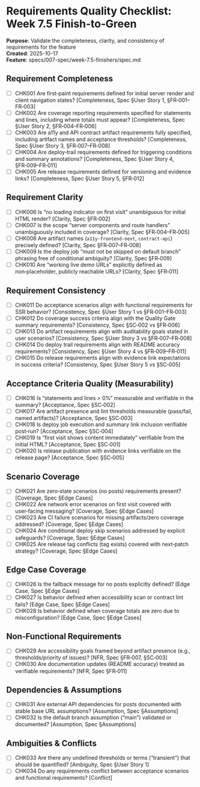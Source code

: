 # Requirements Quality Checklist: Week 7.5 Finish‑to‑Green

**Purpose**: Validate the completeness, clarity, and consistency of requirements for the feature  
**Created**: 2025-10-17  
**Feature**: specs/007-spec/week-7.5-finishers/spec.md

## Requirement Completeness

- [ ] CHK001 Are first‑paint requirements defined for initial server render and client navigation states? [Completeness, Spec §User Story 1, §FR‑001–FR‑003]
- [ ] CHK002 Are coverage reporting requirements specified for statements and lines, including where totals must appear? [Completeness, Spec §User Story 2, §FR‑004–FR‑006]
- [ ] CHK003 Are a11y and API contract artifact requirements fully specified, including artifact names and acceptance thresholds? [Completeness, Spec §User Story 3, §FR‑007–FR‑008]
- [ ] CHK004 Are deploy‑trail requirements defined for triggering conditions and summary annotations? [Completeness, Spec §User Story 4, §FR‑009–FR‑011]
- [ ] CHK005 Are release requirements defined for versioning and evidence links? [Completeness, Spec §User Story 5, §FR‑012]

## Requirement Clarity

- [ ] CHK006 Is “no loading indicator on first visit” unambiguous for initial HTML render? [Clarity, Spec §FR‑002]
- [ ] CHK007 Is the scope “server components and route handlers” unambiguously included in coverage? [Clarity, Spec §FR‑004–FR‑005]
- [ ] CHK008 Are artifact names (`a11y-frontend-next`, `contract-api`) precisely defined? [Clarity, Spec §FR‑007–FR‑008]
- [ ] CHK009 Is the deploy job “must not be skipped on default branch” phrasing free of conditional ambiguity? [Clarity, Spec §FR‑009]
- [ ] CHK010 Are “working live demo URLs” explicitly defined as non‑placeholder, publicly reachable URLs? [Clarity, Spec §FR‑011]

## Requirement Consistency

- [ ] CHK011 Do acceptance scenarios align with functional requirements for SSR behavior? [Consistency, Spec §User Story 1 vs §FR‑001–FR‑003]
- [ ] CHK012 Do coverage success criteria align with the Quality Gate summary requirements? [Consistency, Spec §SC‑002 vs §FR‑006]
- [ ] CHK013 Do artifact requirements align with auditability goals stated in user scenarios? [Consistency, Spec §User Story 3 vs §FR‑007–FR‑008]
- [ ] CHK014 Do deploy trail requirements align with README accuracy requirements? [Consistency, Spec §User Story 4 vs §FR‑009–FR‑011]
- [ ] CHK015 Do release requirements align with evidence link expectations in success criteria? [Consistency, Spec §User Story 5 vs §SC‑005]

## Acceptance Criteria Quality (Measurability)

- [ ] CHK016 Is “statements and lines > 0%” measurable and verifiable in the summary? [Acceptance, Spec §SC‑002]
- [ ] CHK017 Are artifact presence and lint thresholds measurable (pass/fail, named artifacts)? [Acceptance, Spec §SC‑003]
- [ ] CHK018 Is deploy job execution and summary link inclusion verifiable post‑run? [Acceptance, Spec §SC‑004]
- [ ] CHK019 Is “first visit shows content immediately” verifiable from the initial HTML? [Acceptance, Spec §SC‑001]
- [ ] CHK020 Is release publication with evidence links verifiable on the release page? [Acceptance, Spec §SC‑005]

## Scenario Coverage

- [ ] CHK021 Are zero‑state scenarios (no posts) requirements present? [Coverage, Spec §Edge Cases]
- [ ] CHK022 Are network error scenarios on first visit covered with user‑facing messaging? [Coverage, Spec §Edge Cases]
- [ ] CHK023 Are CI failure scenarios for missing artifacts/zero coverage addressed? [Coverage, Spec §Edge Cases]
- [ ] CHK024 Are conditional deploy skip scenarios addressed by explicit safeguards? [Coverage, Spec §Edge Cases]
- [ ] CHK025 Are release tag conflicts (tag exists) covered with next‑patch strategy? [Coverage, Spec §Edge Cases]

## Edge Case Coverage

- [ ] CHK026 Is the fallback message for no posts explicitly defined? [Edge Case, Spec §Edge Cases]
- [ ] CHK027 Is behavior defined when accessibility scan or contract lint fails? [Edge Case, Spec §Edge Cases]
- [ ] CHK028 Is behavior defined when coverage totals are zero due to misconfiguration? [Edge Case, Spec §Edge Cases]

## Non‑Functional Requirements

- [ ] CHK029 Are accessibility goals framed beyond artifact presence (e.g., thresholds/priority of issues)? [NFR, Spec §FR‑007, §SC‑003]
- [ ] CHK030 Are documentation updates (README accuracy) treated as verifiable requirements? [NFR, Spec §FR‑011]

## Dependencies & Assumptions

- [ ] CHK031 Are external API dependencies for posts documented with stable base URL assumptions? [Assumption, Spec §Assumptions]
- [ ] CHK032 Is the default branch assumption (“main”) validated or documented? [Assumption, Spec §Assumptions]

## Ambiguities & Conflicts

- [ ] CHK033 Are there any undefined thresholds or terms (“transient”) that should be quantified? [Ambiguity, Spec §User Story 1]
- [ ] CHK034 Do any requirements conflict between acceptance scenarios and functional requirements? [Conflict]
